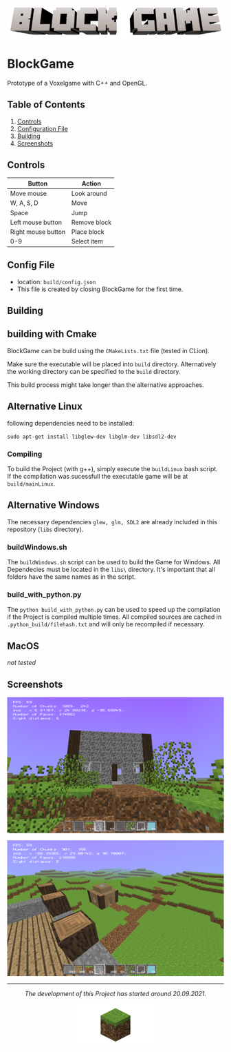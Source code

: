 <p align="center">
  <img src="https://github.com/LolBaum/BlockGame/blob/2d32680f58500a500f32f70ae24b23bb65a4ab83/GitHub/BlockGame_Logo.png"/>
</p>

# BlockGame
Prototype of a Voxelgame with C++ and OpenGL.

Table of Contents
-----------------

1. [Controls](#controls) <!--- 2. [Paths](#paths) -->
3. [Configuration File](#config-file)
4. [Building](#building)
5. [Screenshots](#screenshots)

Controls
--------
| Button                        | Action       |
|-------------------------------|--------------|
| Move mouse                    | Look around  |
| W, A, S, D                    | Move         |
| Space                         | Jump         |
| Left mouse button             | Remove block |
| Right mouse button            | Place block  |
| 0-9                           | Select item  |

<!---
Paths
-----
-->

Config File
-----------
- location: `build/config.json`
- This file is created by closing BlockGame for the first time.


Building
--------

## building with Cmake
BlockGame can be build using the `CMakeLists.txt` file (tested in CLion).

Make sure the executable will be placed into `build` directory. 
Alternatively the working directory can be specified to the `build` directory.

This build process might take longer than the alternative approaches.

## Alternative Linux
following dependencies need to be installed: 
```
sudo apt-get install libglew-dev libglm-dev libsdl2-dev
``` 

### Compiling
To build the Project (with g++), simply execute the `buildLinux` bash script.<br>
If the compilation was sucessfull the executable game will be at `build/mainLinux`.<br>

## Alternative Windows
The necessary dependencies `glew, glm, SDL2` are already included in this repository (`libs` directory).


### buildWindows.sh
The `buildWindows.sh` script can be used to build the Game for Windows. All Dependecies must be located in the `libs\` directory.
It's important that all folders have the same names as in the script.
<br>

### build_with_python.py
The `python build_with_python.py` can be used to speed up the compilation if the Project is compiled multiple times.
All compiled sources are cached in `.python_build/filehash.txt` and will only be recompiled if necessary.

## MacOS 
_not tested_

Screenshots
-----------

<p align="center">
  <img src="https://github.com/LolBaum/BlockGame/blob/759c4edf9a6b1e978c0427af788dfb3654848490/GitHub/coolScreenshots/screenshot_178.png"/>
</p>

<p align="center">
  <img src="https://github.com/LolBaum/BlockGame/blob/759c4edf9a6b1e978c0427af788dfb3654848490/GitHub/coolScreenshots/screenshot_199_test.png"/>
</p>

___

<p align="center">
    <i>
    The development of this Project has started around 20.09.2021.
    </i>
</p>

<p align="center">
  <img src="https://github.com/LolBaum/BlockGame/blob/bdb9729edd7e09680489464cc1e8383afcf3309e/GitHub/gitBlockGameSocial.png" style="width:200px;"/>
</p>
